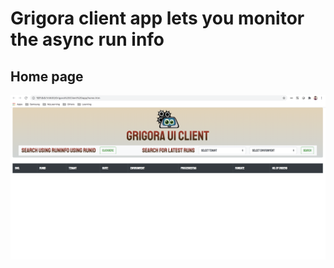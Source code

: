 # Grigora client app lets you monitor the async run info

## Home page
![Home page](/HomePage.png?raw=true "Home Page")
